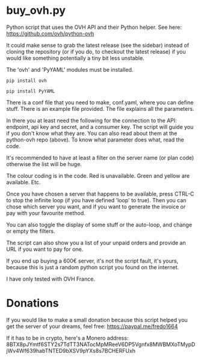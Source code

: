 # buy_ovh.py
Python script that uses the OVH API and their Python helper. See here: https://github.com/ovh/python-ovh

It could make sense to grab the latest release (see the sidebar) instead of cloning the repository (or if you do, to checkout the latest release) if you would like something potentially a tiny bit less unstable.

The 'ovh' and 'PyYAML' modules must be installed.
```
pip install ovh
```
```
pip install PyYAML
```

There is a conf file that you need to make, conf.yaml, where you can define stuff. There is an example file provided. The file explains all the parameters.

In there you at least need the following for the connection to the API: endpoint, api key and secret, and a consumer key. The script will guide you if you don't know what they are. You can also read about them at the python-ovh repo (above).
To know what parameter does what, read the code.

It's recommended to have at least a filter on the server name (or plan code) otherwise the list will be huge.

The colour coding is in the code. Red is unavailable. Green and yellow are available. Etc.

Once you have chosen a server that happens to be available, press CTRL-C to stop the infinite loop (if you have defined 'loop' to true).
Then you can chose which server you want, and if you want to generate the invoice or pay with your favourite method.

You can also toggle the display of some stuff or the auto-loop, and change or empty the filters.

The script can also show you a list of your unpaid orders and provide an URL if you want to pay for one.

If you end up buying a 600€ server, it's not the script fault, it's yours, because this is just a random python script you found on the internet.

I have only tested with OVH France.

# Donations
If you would like to make a small donation because this script helped you get the server of your dreams, feel free: https://paypal.me/fredo1664

If it has to be in crypto, here's a Monero address:  8BTX8pJYmtf6STY2s7TdTT3NATocMpMReeV6DP5Vgnfx8MWBMXoTMypDjWv4Wf639habTNTED9bXSV9pYXs8s7BCHERFUxh
